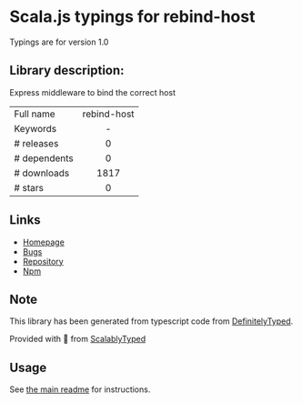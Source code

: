 
# Scala.js typings for rebind-host

Typings are for version 1.0

## Library description:
Express middleware to bind the correct host

|                    |                 |
| ------------------ | :-------------: |
| Full name          | rebind-host |
| Keywords           | - |
| # releases         | 0 |
| # dependents       | 0 |
| # downloads        | 1817 |
| # stars            | 0 |

## Links
- [Homepage](https://github.com/truffls/node-rebind-host#readme)
- [Bugs](https://github.com/truffls/node-rebind-host/issues)
- [Repository](https://github.com/truffls/node-rebind-host)
- [Npm](https://www.npmjs.com/package/rebind-host)
    


## Note
This library has been generated from typescript code from [DefinitelyTyped](https://definitelytyped.org).

Provided with :purple_heart: from [ScalablyTyped](https://github.com/oyvindberg/ScalablyTyped)

## Usage
See [the main readme](../../readme.md) for instructions.


